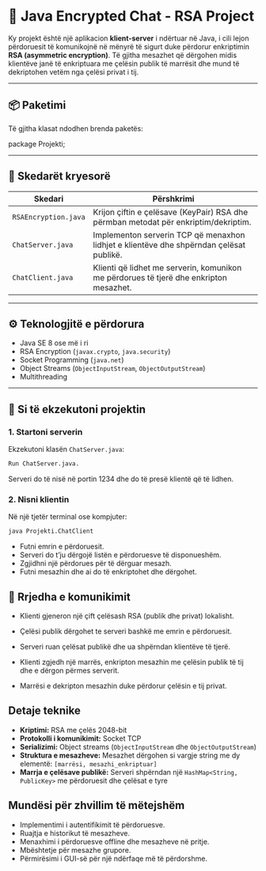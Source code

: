 # 🔐 Java Encrypted Chat - RSA Project

Ky projekt është një aplikacion **klient-server** i ndërtuar në Java, i cili lejon përdoruesit të komunikojnë në mënyrë të sigurt duke përdorur enkriptimin **RSA (asymmetric encryption)**. Të gjitha mesazhet që dërgohen midis klientëve janë të enkriptuara me çelësin publik të marrësit dhe mund të dekriptohen vetëm nga çelësi privat i tij.

---

## 📦 Paketimi

Të gjitha klasat ndodhen brenda paketës:

package Projekti;


---

## 📁 Skedarët kryesorë

| Skedari             | Përshkrimi                                                                 |
|---------------------|------------------------------------------------------------------------------|
| `RSAEncryption.java`| Krijon çiftin e çelësave (KeyPair) RSA dhe përmban metodat për enkriptim/dekriptim. |
| `ChatServer.java`   | Implementon serverin TCP që menaxhon lidhjet e klientëve dhe shpërndan çelësat publikë. |
| `ChatClient.java`   | Klienti që lidhet me serverin, komunikon me përdorues të tjerë dhe enkripton mesazhet. |

---

## ⚙️ Teknologjitë e përdorura

- Java SE 8 ose më i ri
- RSA Encryption (`javax.crypto`, `java.security`)
- Socket Programming (`java.net`)
- Object Streams (`ObjectInputStream`, `ObjectOutputStream`)
- Multithreading

---

## 🚀 Si të ekzekutoni projektin

### 1. Startoni serverin

Ekzekutoni klasën `ChatServer.java`:

```bash
Run ChatServer.java. 
 ```
Serveri do të nisë në portin 1234 dhe do të presë klientë që të lidhen.

### 2. Nisni klientin

Në një tjetër terminal ose kompjuter:

```bash
java Projekti.ChatClient
```

- Futni emrin e përdoruesit.
- Serveri do t’ju dërgojë listën e përdoruesve të disponueshëm.
- Zgjidhni një përdorues për të dërguar mesazh.
- Futni mesazhin dhe ai do të enkriptohet dhe dërgohet.


## 🧠 Rrjedha e komunikimit
- Klienti gjeneron një çift çelësash RSA (publik dhe privat) lokalisht.

- Çelësi publik dërgohet te serveri bashkë me emrin e përdoruesit.

- Serveri ruan çelësat publikë dhe ua shpërndan klientëve të tjerë.

- Klienti zgjedh një marrës, enkripton mesazhin me çelësin publik të tij dhe e dërgon përmes serverit.

- Marrësi e dekripton mesazhin duke përdorur çelësin e tij privat.

## Detaje teknike

- **Kriptimi:** RSA me çelës 2048-bit
- **Protokolli i komunikimit:** Socket TCP
- **Serializimi:** Object streams (`ObjectInputStream` dhe `ObjectOutputStream`)
- **Struktura e mesazheve:** Mesazhet dërgohen si vargje string me dy elementë: `[marrësi, mesazhi_enkriptuar]`
- **Marrja e çelësave publikë:** Serveri shpërndan një `HashMap<String, PublicKey>` me përdoruesit dhe çelësat e tyre

## Mundësi për zhvillim të mëtejshëm

- Implementimi i autentifikimit të përdoruesve.
- Ruajtja e historikut të mesazheve.
- Menaxhimi i përdoruesve offline dhe mesazheve në pritje.
- Mbështetje për mesazhe grupore.
- Përmirësimi i GUI-së për një ndërfaqe më të përdorshme.